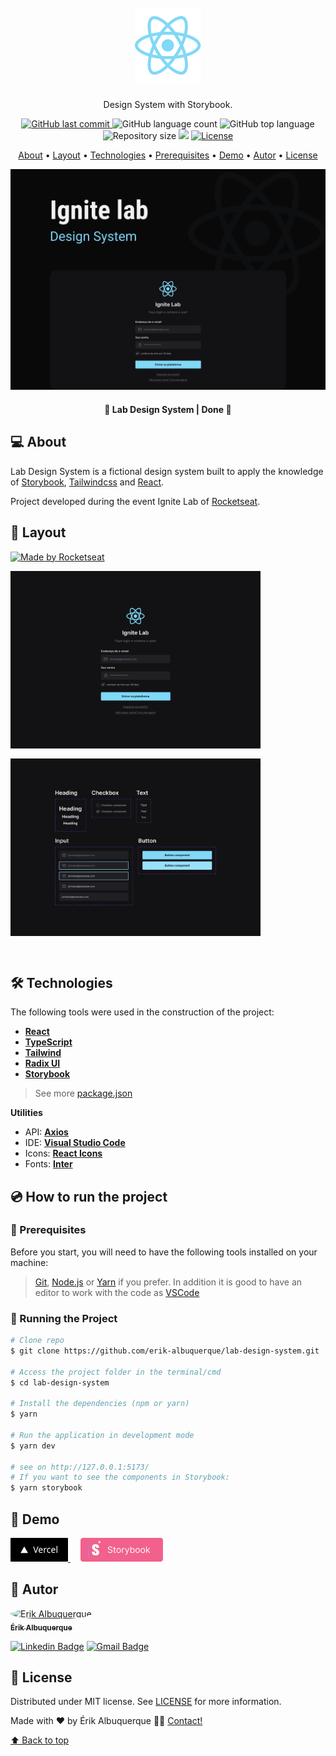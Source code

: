 <h1 align="center" id="project_name">
  <br />
  <img src=".github/logo.png" alt="React">
  <br />
</h1>

<p align="center">
Design System with Storybook.
</p>

<p align="center">
  <!-- GitHub last commit -->
  <a href="https://github.com/erik-albuquerque/lab-design-system/commits/main">
    <img alt="GitHub last commit" src="https://img.shields.io/github/last-commit/erik-albuquerque/lab-design-system?color=81D8F7">
  </a>
  <!-- GitHub language count -->
  <img alt="GitHub language count" src="https://img.shields.io/github/languages/count/erik-albuquerque/lab-design-system?color=81D8F7">
  <!-- GitHub top language -->
  <img alt="GitHub top language" src="https://img.shields.io/github/languages/top/erik-albuquerque/lab-design-system?color=81D8F7">
  <!-- Repository size -->
  <img alt="Repository size" src="https://img.shields.io/github/repo-size/erik-albuquerque/lab-design-system?color=81D8F7">
  <!-- Repository status -->
  <img src="https://www.repostatus.org/badges/latest/unsupported.svg">
  <!-- Link repo -->
  <a href="https://github.com/erik-albuquerque/lab-design-system/blob/main/LICENSE.md">
    <img src="https://img.shields.io/github/license/erik-albuquerque/lab-design-system?color=81D8F7" alt="License">
  </a>
</p>

<p align="center">
 <a href="#about">About</a> •
 <a href="#layout">Layout</a> • 
 <a href="#technologies">Technologies</a> • 
 <a href="#prerequisites">Prerequisites</a> •
 <a href="#demo">Demo</a> •
 <a href="#author">Autor</a> • 
 <a href="#license">License</a>
</p>

<p align="center">
  <img src=".github/cover.png" alt="lab-design-system.">
</p>

<h4 align="center">
  	🚧 Lab Design System | Done 🚧
</h4>

<h2 id="about">
💻 About
</h2>

Lab Design System is a fictional design system built to apply the knowledge of [Storybook](https://storybook.js.org/), [Tailwindcss](https://tailwindcss.com/) and [React](https://reactjs.org/).

Project developed during the event Ignite Lab of [Rocketseat](https://www.rocketseat.com.br/).

<h2 id="layout">🎨 Layout</h2>
<a href="https://www.figma.com/file/dW2yBl9Fu1OrkNYxu6rgbl/Lab-Design-System?node-id=0%3A1">
  <img alt="Made by Rocketseat" src="https://img.shields.io/badge/See%20on%20-Figma-81D8F7">
</a>
<p align="center" style="display: flex; align-items: flex-start; justify-content: center; flex-direction: column; gap: 16px;">
  <img src=".github/img/logIn.png" width="400px" alt="Log In page">

  <img src=".github/img/components.png" width="400px" alt="Components">
</p>

<br />
<h2 id="technologies">🛠 Technologies</h2>

The following tools were used in the construction of the project:

- **[React](https://reactjs.org/)**
- **[TypeScript](https://www.typescriptlang.org/)**
- **[Tailwind](https://tailwindcss.com/)**
- **[Radix UI](https://www.radix-ui.com/)**
- **[Storybook](https://storybook.js.org/)**

> See more [package.json](package.json)

**Utilities**

- API: **[Axios](https://axios-http.com/docs/intro)**
- IDE: **[Visual Studio Code](https://code.visualstudio.com/)**
- Icons: **[React Icons](https://phosphoricons.com/)**
- Fonts: **[Inter](https://fonts.google.com/specimen/Inter)**

<h2 id="prerequisites">💿 How to run the project</h2>

### 🧰 Prerequisites

Before you start, you will need to have the following tools installed on your machine:

> [Git](https://git-scm.com), [Node.js](https://nodejs.org/en/) or [Yarn](https://yarnpkg.com/) if you prefer.
> In addition it is good to have an editor to work with the code as [VSCode](https://code.visualstudio.com/)

### 🧭 Running the Project

```bash
# Clone repo
$ git clone https://github.com/erik-albuquerque/lab-design-system.git

# Access the project folder in the terminal/cmd
$ cd lab-design-system

# Install the dependencies (npm or yarn)
$ yarn

# Run the application in development mode
$ yarn dev

# see on http://127.0.0.1:5173/
# If you want to see the components in Storybook: 
$ yarn storybook

```

<h2 id="demo">🧪 Demo</h2>
<a href="http://localhost:3000">
<!-- Link externo ou local(.github). -->
  <img src=".github/img/vercel_button.png">  
</a>
<a style="margin-left: 16px" href="https://erik-albuquerque.github.io/lab-design-system/">
<!-- Link externo ou local(.github). -->
  <img src=".github/img/storybook_button.png">  
</a>

<h2 id="author">🦸 Autor</h2>
<a href="https://github.com/erik-albuquerque">
 <img style="border-radius: 50%;" src="https://avatars.githubusercontent.com/u/79419167?v=4" width="100px;" alt="Érik Albuquerque"/>
 <br />
 <sub><b>Érik Albuquerque</b></sub></a>

[![Linkedin Badge](https://img.shields.io/badge/-Linkedin-blue?style=flat-square&logo=Linkedin&logoColor=white&link=https://www.linkedin.com/in/erik-albuquerque/)](https://www.linkedin.com/in/erik-albuquerque/)
[![Gmail Badge](https://img.shields.io/badge/-Gmail-c14438?style=flat-square&logo=Gmail&logoColor=white&link=mailto:erik.albuquerque.oficial@gmail.com)](mailto:erik.albuquerque.oficial@gmail.com)

<h2 id="license">📝 License</h2>

Distributed under MIT license. See [LICENSE](LICENSE) for more information.

Made with ❤️ by Érik Albuquerque 👋🏽 [Contact!](https://www.linkedin.com/in/erik-albuquerque/)

[⬆ Back to top](#project_name)<br />